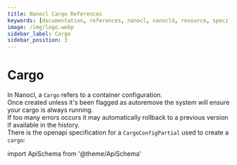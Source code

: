 ```yaml
---
title: Nanocl Cargo References
keywords: [documentation, references, nanocl, nanocld, resource, specification]
image: /img/logo.webp
sidebar_label: Cargo
sidebar_position: 3
---
```


# Cargo

In Nanocl, a `Cargo` refers to a container configuration.<br />
Once created unless it's been flagged as autoremove the system will ensure your cargo is always running.<br />
If too many errors occurs it may automatically rollback to a previous version if available in the history.<br />
There is the openapi specification for a `CargoConfigPartial` used to create a `cargo`:

import ApiSchema from '@theme/ApiSchema'

<ApiSchema example={false} id="nanocld-latest" pointer="#/components/schemas/CargoConfigPartial" />
